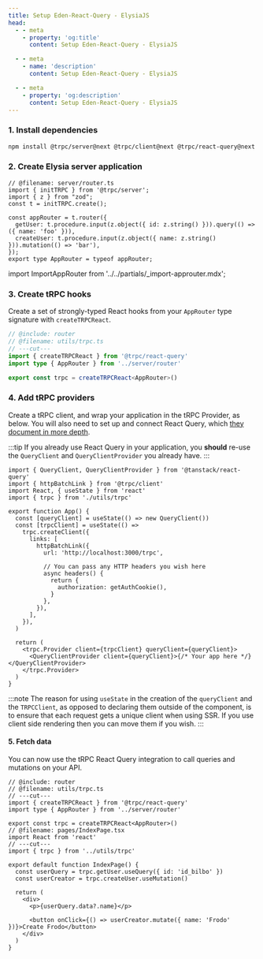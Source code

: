 ```yaml
---
title: Setup Eden-React-Query - ElysiaJS
head:
  - - meta
    - property: 'og:title'
      content: Setup Eden-React-Query - ElysiaJS

  - - meta
    - name: 'description'
      content: Setup Eden-React-Query - ElysiaJS

  - - meta
    - property: 'og:description'
      content: Setup Eden-React-Query - ElysiaJS
---
```


### 1. Install dependencies

```sh npm2yarn
npm install @trpc/server@next @trpc/client@next @trpc/react-query@next @tanstack/react-query@latest
```

### 2. Create Elysia server application

```twoslash include router
// @filename: server/router.ts
import { initTRPC } from '@trpc/server';
import { z } from "zod";
const t = initTRPC.create();

const appRouter = t.router({
  getUser: t.procedure.input(z.object({ id: z.string() })).query(() => ({ name: 'foo' })),
  createUser: t.procedure.input(z.object({ name: z.string() })).mutation(() => 'bar'),
});
export type AppRouter = typeof appRouter;
```

import ImportAppRouter from '../../partials/\_import-approuter.mdx';

<ImportAppRouter />

### 3. Create tRPC hooks

Create a set of strongly-typed React hooks from your `AppRouter` type signature with `createTRPCReact`.

```ts twoslash title='utils/trpc.ts'
// @include: router
// @filename: utils/trpc.ts
// ---cut---
import { createTRPCReact } from '@trpc/react-query'
import type { AppRouter } from '../server/router'

export const trpc = createTRPCReact<AppRouter>()
```

### 4. Add tRPC providers

Create a tRPC client, and wrap your application in the tRPC Provider, as below. You will also need to set up and connect React Query, which [they document in more depth](https://tanstack.com/query/latest/docs/framework/react/quick-start).

:::tip
If you already use React Query in your application, you **should** re-use the `QueryClient` and `QueryClientProvider` you already have.
:::

```tsx title='App.tsx'
import { QueryClient, QueryClientProvider } from '@tanstack/react-query'
import { httpBatchLink } from '@trpc/client'
import React, { useState } from 'react'
import { trpc } from './utils/trpc'

export function App() {
  const [queryClient] = useState(() => new QueryClient())
  const [trpcClient] = useState(() =>
    trpc.createClient({
      links: [
        httpBatchLink({
          url: 'http://localhost:3000/trpc',

          // You can pass any HTTP headers you wish here
          async headers() {
            return {
              authorization: getAuthCookie(),
            }
          },
        }),
      ],
    }),
  )

  return (
    <trpc.Provider client={trpcClient} queryClient={queryClient}>
      <QueryClientProvider client={queryClient}>{/* Your app here */}</QueryClientProvider>
    </trpc.Provider>
  )
}
```

:::note
The reason for using `useState` in the creation of the `queryClient` and the `TRPCClient`, as opposed to declaring them outside of the component, is to ensure that each request gets a unique client when using SSR. If you use client side rendering then you can move them if you wish.
:::

#### 5. Fetch data

You can now use the tRPC React Query integration to call queries and mutations on your API.

```tsx twoslash title='pages/IndexPage.tsx'
// @include: router
// @filename: utils/trpc.ts
// ---cut---
import { createTRPCReact } from '@trpc/react-query'
import type { AppRouter } from '../server/router'

export const trpc = createTRPCReact<AppRouter>()
// @filename: pages/IndexPage.tsx
import React from 'react'
// ---cut---
import { trpc } from '../utils/trpc'

export default function IndexPage() {
  const userQuery = trpc.getUser.useQuery({ id: 'id_bilbo' })
  const userCreator = trpc.createUser.useMutation()

  return (
    <div>
      <p>{userQuery.data?.name}</p>

      <button onClick={() => userCreator.mutate({ name: 'Frodo' })}>Create Frodo</button>
    </div>
  )
}
```
